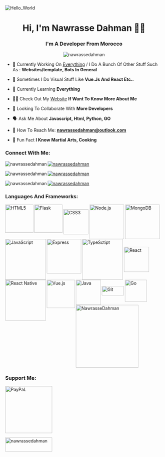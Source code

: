 

<img draggable="false" alt="Hello_World" src="https://camo.githubusercontent.com/b40aa6e0a49e00065a11b3773f9f4d7098be2fed4da538a0a32abb74992a7869/68747470733a2f2f726973686176616e616e642e6769746875622e696f2f7374617469632f696d616765732f6772656574696e67732e676966">

<h1 align="center">Hi, I'm Nawrasse Dahman 👨‍💻 </h1>

<h3 align="center">I'm A Developer From Morocco</h3>

<p align="center"> <img src="https://komarev.com/ghpvc/?username=nawrassedahman&label=Profile%20views&color=0e75b6&style=flat" alt="nawrassedahman" /> </p>





- 🤖 Currently Working On [Everything](https://github.com/NawrasseDahman) / I Do A Bunch Of Other Stuff Such As : **Websites/template, Bots In General**

- 👀 Sometimes I Do Visual Stuff Like **Vue.Js And React Etc..**

- 🧠 Currently Learning **Everything**

- 👨‍💻 Check Out My [Website](https://nawrassedahman.github.io) **If Want To Know More About Me**


- 🤩 Looking To Collaborate With **More Developers**

- 🗣️ Ask Me About **Javascript, Html, Python, GO**

- 📧 How To Reach Me: **nawrassedahman@outlook.com**

- 🥋 Fun Fact **I Know Martial Arts, Cooking**

<p align="left">

<h3 align="left">Connect With Me:</h3>

<a href="https://twitter.com/nawrassedahman" target="blank"><img align="left" src="https://img.shields.io/badge/Twitter-1DA1F2?style=for-the-badge&logo=twitter&logoColor=white" alt="nawrassedahman" /></a>

<a href="https://instagram.com/nawrassedahman" target="blank"><img align="center" src="https://img.shields.io/badge/Instagram-E4405F?style=for-the-badge&logo=instagram&logoColor=white" alt="nawrassedahman" /></a>


<a href="https://open.spotify.com/user/4pevqlgntbtzf7quj0q307245?si=Kmx1ouwuTMKV5xkxyGSJhA&utm_source=copy-link&dl_branch=1" target="blank"><img align="left" src="https://img.shields.io/badge/Spotify-1ED760?&style=for-the-badge&logo=spotify&logoColor=white" alt="nawrassedahman" /></a>

<a href="https://reddit.com/user/NawrasseDahman" target="blank"><img align="center" src="https://img.shields.io/badge/Reddit-FF4500?style=for-the-badge&logo=reddit&logoColor=white" alt="nawrassedahman" /></a>

<a href="https://codepen.io/nawrassedahman" target="blank"><img align="left" src="https://img.shields.io/badge/Codepen-000000?style=for-the-badge&logo=codepen&logoColor=white" alt="nawrassedahman" /></a>

<a href="https://www.facebook.com/nawrassedahman" target="blank"><img align="center" src="https://img.shields.io/badge/Facebook-1877F2?style=for-the-badge&logo=facebook&logoColor=white" alt="nawrassedahman" /></a>







### Languages And Frameworks:
<img align="left" alt="HTML5" width="90px" src="https://img.shields.io/badge/HTML5-E34F26?style=for-the-badge&logo=html5&logoColor=white" />
<img align="center" alt="CSS3" width="80px" src="https://img.shields.io/badge/CSS3-1572B6?style=for-the-badge&logo=css3&logoColor=white" />
<img align= "left" alt= "Flask" width="90px" src="https://img.shields.io/badge/flask-%23000.svg?&style=for-the-badge&logo=flask&logoColor=white" />
<img align="center" alt="Node.js" width="110px" src="https://img.shields.io/badge/Node.js-43853D?style=for-the-badge&logo=node.js&logoColor=white" />
<img align="left" alt="JavaScript" width="130px" src="https://img.shields.io/badge/JavaScript-323330?style=for-the-badge&logo=javascript&logoColor=F7DF1E" />
<img align="center" alt="MongoDB" width="110px" src="https://img.shields.io/badge/MongoDB-4EA94B?style=for-the-badge&logo=mongodb&logoColor=white" />
<img align="left" alt="Express" width="110px" src="https://img.shields.io/badge/Express.js-000000?style=for-the-badge&logo=express&logoColor=white" />
<img align="center" alt="TypeSctipt" width="130px" src="https://img.shields.io/badge/typescript-%23007ACC.svg?&style=for-the-badge&logo=typescript&logoColor=white" />
<img align="left" alt="React Native" width="130px" src="https://img.shields.io/badge/React_Native-20232A?style=for-the-badge&logo=react&logoColor=61DAFB" />
<img align="center" alt="React" width="80px" src="https://img.shields.io/badge/React-20232A?style=for-the-badge&logo=react&logoColor=61DAFB" />
<img align="left" alt="Vue.js" width="90px" src="https://img.shields.io/badge/Vue.js-35495E?style=for-the-badge&logo=vue.js&logoColor=4FC08D" />
<img align="center" alt="Git" height="30px" width="70px" src="https://img.shields.io/badge/Git-F05032?style=for-the-badge&logo=git&logoColor=white" />
<img align="left" alt="Java" width="80px" src="https://img.shields.io/badge/Java-ED8B00?style=for-the-badge&logo=java&logoColor=white" />
<img align="center" alt="Go" width="70px" src="https://img.shields.io/badge/Go-00ADD8?style=for-the-badge&logo=go&logoColor=white" />

















<br />


<img align="center" src="https://github-readme-stats.vercel.app/api?username=nawrassedahman&show_icons=true&theme=dracula" alt="NawrasseDahman" height="200"/>















                                           

<h3 align="left">Support Me:</h3>

<a href="https://www.paypal.me/nawrassedahman" target="blank"><img align="center" src="https://img.shields.io/badge/PayPal-00457C?style=for-the-badge&logo=PayPal&logoColor=white" alt="PayPaL" width="150" /></a>

<a href="https://www.buymeacoffee.com/NawrasseDahman" target="blank"><img align="center" src="https://img.shields.io/badge/Buy_Me_A_Coffee-FFDD00?style=for-the-badge&logo=buy-me-a-coffee&logoColor=black" alt="nawrassedahman" height="45" width="150" /></a>

</p>




















